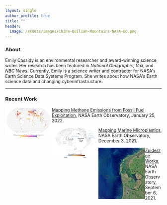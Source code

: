 ```yaml
---
layout: single
author_profile: true
title: ""
header:
  image: /assets/images/China-Quilian-Mountains-NASA-EO.png
---
```


### About
Emily Cassidy is an environmental researcher and award-winning science writer. Her research has been featured in _National Geographic_, _Vox_, and _NBC News_. 
Currently, Emily is a science writer and contractor for NASA's Earth Science Data Systems Program. She writes about how NASA's Earth science data and changing cyberinfrastructure. 

---
### Recent Work 

<img style="float: left;" src="/assets/images/NASA_EO_total_gfei_2016.jpeg" alt="Map shows global methane emissions from fossil fuel exploitation." width="150" height="100"> [Mapping Methane Emissions from Fossil Fuel Exploitation](https://earthobservatory.nasa.gov/images/149374/mapping-methane-emissions-from-fossil-fuel-exploitation), NASA Earth Observatory, January 25, 2022.  

<img style="float: left;" src="assets/images/marine_microplastics_NASA_EO.png" alt="Global map of marine microplastics." width="150" height="100"> [Mapping Marine Microplastics](https://earthobservatory.nasa.gov/images/149163/mapping-marine-microplastics), NASA Earth Observatory, December 3, 2021.  

<img style="float: left;" src="/assets/images/netherlands_hwk_2021152.jpeg" alt="Netherlands coastal islands and infrastructure are shown." width="150" height="165"> [Zuiderzee Works](https://earthobservatory.nasa.gov/images/148799/zuiderzee-works), NASA Earth Observatory, September 6, 2021.




[cims]: https://caos.cims.nyu.edu/
[nyu]: https://cims.nyu.edu/
[gfdi]: https://gfdi.fsu.edu/
[bits]: https://www.bits-pilani.ac.in/Goa/


